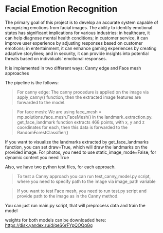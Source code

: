 # Facial Emotion Recognition 

The primary goal of this project is to develop an accurate system capable of recognizing emotions from facial images. The
ability to identify emotional states has significant implications for various industries: in healthcare, it can help diagnose mental
health conditions; in customer service, it can improve user experience by adjusting responses based on customer emotions; in
entertainment, it can enhance gaming experiences by creating adaptive storylines; and in security, it can provide insights into
potential threats based on individuals’ emotional responses.

It is implemented in two different ways: Canny edge and Face mesh approaches

The pipeline is the follows:

> For canny edge: The canny procedure is applied on the image via apply_canny() function, then the extracted image features are forwarded to the model.

> For face mesh: We are using face_mesh = mp.solutions.face_mesh.FaceMesh() in the landmark_extraction.py. get_face_landmark function extracts 468 points, with x, y and z coordinates for each, then this data is forwarded to the RandomForestClassifier()

If you want to visualize the landmarks extracted by get_face_landmarks function, you can set draw=True, which will draw
the landmarks on the provided image. For photos, you need to use static_image_mode=False, for dynamic content you need True


Also, we have two python test files, for each approach. 

> To test a Canny approach you can run test_canny_model.py script, where you need to specify path to the image via image_path variable
 
> If you want to test Face mesh, you need to run test.py script and provide path to the image as in the Canny method.

You can just run main.py script, that will preprocess data and train the model

weights for both models can be downloaded here: https://disk.yandex.ru/d/qeS6rFYpQOQqGg
